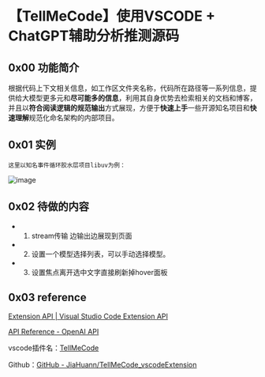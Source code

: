 # 【TellMeCode】使用VSCODE + ChatGPT辅助分析推测源码
## 0x00 功能简介
根据代码上下文相关信息，如工作区文件夹名称，代码所在路径等一系列信息，提供给大模型更多元和**尽可能多的信息**，利用其自身优势去检索相关的文档和博客，并且以**符合阅读逻辑的规范输出**方式展现，方便于**快速上手**一些开源知名项目和**快速理解**规范化命名架构的内部项目。
## 0x01 实例
```ad-note
这里以知名事件循环胶水层项目libuv为例：
```
![image](https://github.com/JiaHuann/JiaHuann/blob/main/tmc.gif)
## 0x02 待做的内容
- 1. stream传输  边输出边展现到页面
- 2. 设置一个模型选择列表，可以手动选择模型。
- 3. 设置焦点离开选中文字直接刷新掉hover面板

## 0x03 reference
[Extension API | Visual Studio Code Extension API](https://code.visualstudio.com/api)

[API Reference - OpenAI API](https://platform.openai.com/docs/api-reference)

vscode插件名：[TellMeCode](https://marketplace.visualstudio.com/items?itemName=LiujiaHuan13.TellMeCode)

Github：[GitHub - JiaHuann/TellMeCode\_vscodeExtension](https://github.com/JiaHuann/TellMeCode_vscodeExtension)
